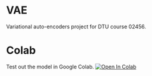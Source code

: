 # VAE
Variational auto-encoders project for DTU course 02456.

# Colab
Test out the model in Google Colab. [![Open In Colab](https://colab.research.google.com/assets/colab-badge.svg)](https://colab.research.google.com/github/DTU-VAE/VAE/blob/master/vae_train.ipynb)
